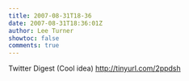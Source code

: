 ```yaml
---
title: 2007-08-31T18-36
date: 2007-08-31T18:36:01Z
author: Lee Turner
showtoc: false
comments: true
---
```


Twitter Digest (Cool idea) http://tinyurl.com/2ppdsh

